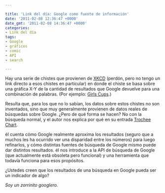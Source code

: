 ```yaml
---

title: 'Link del día: Google como fuente de información'
date: '2011-02-08 12:36:47 +0000'
date_gmt: '2011-02-08 14:36:47 +0000'
categories:
- Link del día
tags:
- Google
- gráficos
- comic
- API
- search

---
```


Hay una serie de chistes que provienen de [XKCD](http://www.xkcd.com/) (perdón, pero no tengo un link directo a esos chistes en particular) en donde el chiste se basa sobre una gráfica X-Y de la cantidad de resultados que Google devuelve para una combinación de palabras. (Por ejemplo: <a href="http://xkcd.com/467/"><X> Girls <Y> Cups</a>.)

Resulta que, para los que no lo sabían, los datos sobre estos chistes no son inventados, sino que muy generalmente provienen de datos reales de búsquedas sobre Google.  ¿Pero de qué forma se hacen? No con la búsqueda normal, y el autor nos explica por qué en su entrada [Trochee Chart](http://blog.xkcd.com/2011/02/04/trochee-chart/).

él cuenta cómo Google realmente aproxima los resultados (seguro que a muchos les ha ocurrido ver una disparidad entre los números) para luego refinarlos, y cómo distintas fuentes de búsqueda de Google mismo puede dar distintos resultados. él nos introduce a la API de búsqueda de Google (que actualmente está obsoleta pero funcional) y una herramienta que todavía funciona para esos propósitos.

 ¿Ustedes creen que los resultados de una búsqueda en Google pueda ser un indicador de algo?

_Soy un zorrinito googlero._
